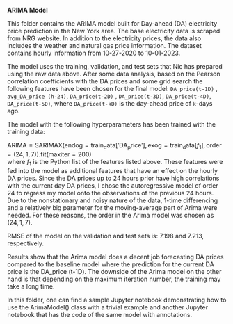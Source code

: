**ARIMA Model**

This folder contains the ARIMA model built for Day-ahead (DA) electricity price prediction in the New York area. The base electricity data is scraped from NRG website. In addition to the electricity prices, the data also includes the weather and natural gas price information. The dataset contains hourly information from 10-27-2020 to 10-01-2023. 

The model uses the training, validation, and test sets that Nic has prepared using the raw data above. After some data analysis, based on the Pearson correlation coefficients with the DA prices and some grid search the following features have been chosen for the final model: 
`DA_price(t-1D)` , `avg_DA_price (h-24)`, `DA_price(t-2D)` , `DA_price(t-3D)`, `DA_price(t-4D)`, 
`DA_price(t-5D)`, where `DA_price(t-kD)` is the day-ahead price of `k`-days ago. 

The model with the following hyperparameters has been trained with the training data: 

$\mathrm{ARIMA} = \mathrm{SARIMAX}(\mathrm{endog}=\mathrm{train_data}[\mathrm{'DA_price'}],\mathrm{exog}=\mathrm{train_data}[f_{1}], \mathrm{order}=\left(24, 1, 7\right)).\mathrm{fit}(\mathrm{maxiter}=200)$  
 where $f_{1}$ is the Python list of the features listed above. These features were fed into the model as additional features that have an effect on the hourly DA prices. 
Since the DA prices up to 24 hours prior have high correlations with the current day DA prices, I chose the autoregressive model of order 24 to regress my model onto the observations of the previous 24 hours. Due to the nonstationary and noisy nature of the data, 1-time differencing and a relatively big parameter for the moving-average part of Arima were needed. For these reasons, the order in the Arima model was chosen as $(24, 1, 7)$. 

RMSE of the model on the validation and test sets is: 7.198 and 7.213, respectively. 

Results show that the Arima model does a decent job forecasting DA prices compared to the baseline model where the prediction for the current DA price is the DA_price (t-1D). The downside of the Arima model on the other hand is that depending on the maximum iteration number, the training may take a long time.

In this folder, one can find a sample Jupyter notebook demonstrating how to use the ArimaModel() class with a trivial example and another Jupyter notebook that has the code of the same model with annotations. 
